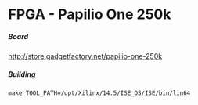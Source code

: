 FPGA - Papilio One 250k
=======================

##### Board
http://store.gadgetfactory.net/papilio-one-250k

##### Building
`make TOOL_PATH=/opt/Xilinx/14.5/ISE_DS/ISE/bin/lin64`
